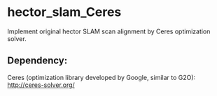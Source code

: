 # hector_slam_Ceres
Implement original hector SLAM scan alignment by Ceres optimization solver.

## Dependency:
Ceres (optimization library developed by Google, similar to G2O): http://ceres-solver.org/
